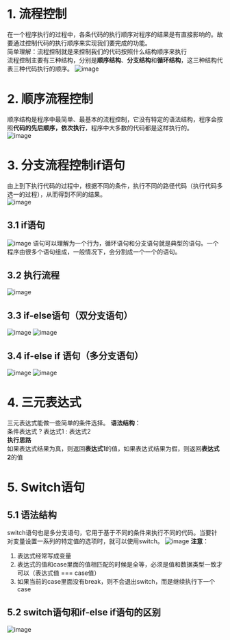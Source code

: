 # 1. 流程控制
在一个程序执行的过程中，各条代码的执行顺序对程序的结果是有直接影响的。故要通过控制代码的执行顺序来实现我们要完成的功能。  
简单理解：流程控制就是来控制我们的代码按照什么结构顺序来执行  
流程控制主要有三种结构，分别是**顺序结构**、**分支结构**和**循环结构**，这三种结构代表三种代码执行的顺序。
![image](https://github.com/Happy-jianghui/Frontend-Learning/assets/98568967/b70875cb-bc76-4682-bd48-27c7abe0ebca)


# 2. 顺序流程控制
顺序结构是程序中最简单、最基本的流程控制，它没有特定的语法结构，程序会按照**代码的先后顺序，依次执行**，程序中大多数的代码都是这样执行的。  
![image](https://github.com/Happy-jianghui/Frontend-Learning/assets/98568967/2d96bb2a-1419-4582-a9e6-5a5934ef67c9)


# 3. 分支流程控制if语句
由上到下执行代码的过程中，根据不同的条件，执行不同的路径代码（执行代码多选一的过程），从而得到不同的结果。  
![image](https://github.com/Happy-jianghui/Frontend-Learning/assets/98568967/1bd485c4-aa3b-4cf5-b79f-51f1e631b311)

## 3.1 if语句
![image](https://github.com/Happy-jianghui/Frontend-Learning/assets/98568967/7ba5eb81-0823-4015-a4c4-c9052f86cc04)
语句可以理解为一个行为，循环语句和分支语句就是典型的语句。一个程序由很多个语句组成，一般情况下，会分割成一个一个的语句。  

## 3.2 执行流程
![image](https://github.com/Happy-jianghui/Frontend-Learning/assets/98568967/3b391a4e-6851-427a-9d25-346a9893b90c)

## 3.3 if-else语句（双分支语句）
![image](https://github.com/Happy-jianghui/Frontend-Learning/assets/98568967/4871f20c-ced3-4cf6-8530-d0b343fb81e1)
![image](https://github.com/Happy-jianghui/Frontend-Learning/assets/98568967/1741e6fa-8bd0-45c4-8749-53e8a4362843)

## 3.4 if-else if 语句（多分支语句）
![image](https://github.com/Happy-jianghui/Frontend-Learning/assets/98568967/39d1139e-dad7-431b-affa-6980dc4d3623)
![image](https://github.com/Happy-jianghui/Frontend-Learning/assets/98568967/6c2966a4-cbec-48c8-a7a1-23d186687936)


# 4. 三元表达式
三元表达式能做一些简单的条件选择。 
**语法结构**：  
条件表达式 ? 表达式1 : 表达式2  
**执行思路**  
如果表达式结果为真，则返回**表达式1**的值，如果表达式结果为假，则返回**表达式2**的值  

# 5. Switch语句
## 5.1 语法结构
switch语句也是多分支语句，它用于基于不同的条件来执行不同的代码。当要针对变量设置一系列的特定值的选项时，就可以使用switch。
![image](https://github.com/Happy-jianghui/Frontend-Learning/assets/98568967/bfe100ec-6ff9-4d05-a232-0786f3bb6b19)
**注意**：  
 1. 表达式经常写成变量
 2. 表达式的值和case里面的值相匹配的时候是全等，必须是值和数据类型一致才可以（表达式值 === case值）
 3. 如果当前的case里面没有break，则不会退出switch，而是继续执行下一个case


## 5.2 switch语句和if-else if语句的区别
![image](https://github.com/Happy-jianghui/Frontend-Learning/assets/98568967/f5a0f861-03dd-4d2e-b82f-bb3a1c7b8e2e)


























